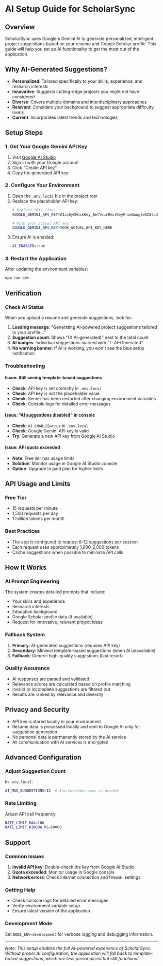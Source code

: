 # AI Setup Guide for ScholarSync

## Overview

ScholarSync uses Google's Gemini AI to generate personalized, intelligent project suggestions based on your resume and Google Scholar profile. This guide will help you set up AI functionality to get the most out of the application.

## Why AI-Generated Suggestions?

- **Personalized**: Tailored specifically to your skills, experience, and research interests
- **Innovative**: Suggests cutting-edge projects you might not have considered
- **Diverse**: Covers multiple domains and interdisciplinary approaches
- **Relevant**: Considers your background to suggest appropriate difficulty levels
- **Current**: Incorporates latest trends and technologies

## Setup Steps

### 1. Get Your Google Gemini API Key

1. Visit [Google AI Studio](https://aistudio.google.com/app/apikey)
2. Sign in with your Google account
3. Click "Create API key"
4. Copy the generated API key

### 2. Configure Your Environment

1. Open the `.env.local` file in the project root
2. Replace the placeholder API key:
   ```bash
   # Replace this line:
   GOOGLE_GEMINI_API_KEY=AIzaSyCMockKey_GetYourRealKeyFromGoogleAIStudio
   
   # With your actual API key:
   GOOGLE_GEMINI_API_KEY=YOUR_ACTUAL_API_KEY_HERE
   ```
3. Ensure AI is enabled:
   ```bash
   AI_ENABLED=true
   ```

### 3. Restart the Application

After updating the environment variables:
```bash
npm run dev
```

## Verification

### Check AI Status
When you upload a resume and generate suggestions, look for:

1. **Loading message**: "Generating AI-powered project suggestions tailored to your profile..."
2. **Suggestion count**: Shows "(X AI-generated)" next to the total count
3. **AI badges**: Individual suggestions marked with "✨ AI-Generated"
4. **No warning banner**: If AI is working, you won't see the blue setup notification

### Troubleshooting

#### Issue: Still seeing template-based suggestions
- **Check**: API key is set correctly in `.env.local`
- **Check**: API key is not the placeholder value
- **Check**: Server has been restarted after changing environment variables
- **Check**: Console logs for detailed error messages

#### Issue: "AI suggestions disabled" in console
- **Check**: `AI_ENABLED=true` in `.env.local`
- **Check**: Google Gemini API key is valid
- **Try**: Generate a new API key from Google AI Studio

#### Issue: API quota exceeded
- **Note**: Free tier has usage limits
- **Solution**: Monitor usage in Google AI Studio console
- **Option**: Upgrade to paid plan for higher limits

## API Usage and Limits

### Free Tier
- 15 requests per minute
- 1,500 requests per day
- 1 million tokens per month

### Best Practices
- The app is configured to request 8-12 suggestions per session
- Each request uses approximately 1,000-2,000 tokens
- Cache suggestions when possible to minimize API calls

## How It Works

### AI Prompt Engineering
The system creates detailed prompts that include:
- Your skills and experience
- Research interests
- Education background
- Google Scholar profile data (if available)
- Request for innovative, relevant project ideas

### Fallback System
1. **Primary**: AI-generated suggestions (requires API key)
2. **Secondary**: Minimal template-based suggestions (when AI unavailable)
3. **Fallback**: Generic high-quality suggestions (last resort)

### Quality Assurance
- AI responses are parsed and validated
- Relevance scores are calculated based on profile matching
- Invalid or incomplete suggestions are filtered out
- Results are ranked by relevance and diversity

## Privacy and Security

- API key is stored locally in your environment
- Resume data is processed locally and sent to Google AI only for suggestion generation
- No personal data is permanently stored by the AI service
- All communication with AI services is encrypted

## Advanced Configuration

### Adjust Suggestion Count
In `.env.local`:
```bash
AI_MAX_SUGGESTIONS=12  # Increase/decrease as needed
```

### Rate Limiting
Adjust API call frequency:
```bash
RATE_LIMIT_MAX=100
RATE_LIMIT_WINDOW_MS=60000
```

## Support

### Common Issues
1. **Invalid API key**: Double-check the key from Google AI Studio
2. **Quota exceeded**: Monitor usage in Google console
3. **Network errors**: Check internet connection and firewall settings

### Getting Help
- Check console logs for detailed error messages
- Verify environment variable setup
- Ensure latest version of the application

### Development Mode
Set `NODE_ENV=development` for verbose logging and debugging information.

---

*Note: This setup enables the full AI-powered experience of ScholarSync. Without proper AI configuration, the application will fall back to template-based suggestions, which are less personalized but still functional.*
